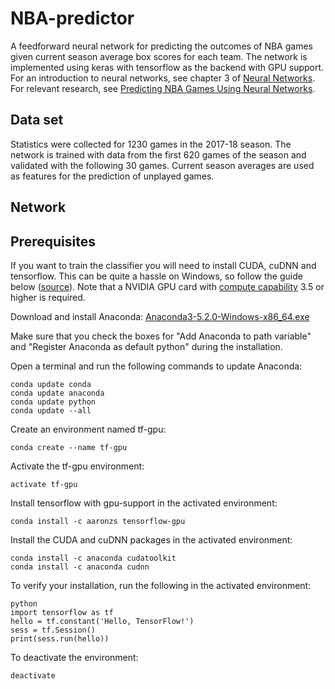 # NBA-predictor
A feedforward neural network for predicting the outcomes of NBA games given current season average box scores for each team. The network is implemented using keras with tensorflow as the backend with GPU support. For an introduction to neural networks, see chapter 3 of [Neural Networks](http://www.dkriesel.com/_media/science/neuronalenetze-en-zeta2-2col-dkrieselcom.pdf). For relevant research, see [Predicting NBA Games Using Neural
Networks](http://sci-hub.tw/https://www.degruyter.com/view/j/jqas.2009.5.1/jqas.2009.5.1.1156/jqas.2009.5.1.1156.xml?format=INT&intcmp=trendmd).

## Data set
Statistics were collected for 1230 games in the 2017-18 season. The network is trained with data from the first 620 games of the season and validated with the following 30 games. Current season averages are used as features for the prediction of unplayed games.

## Network

## Prerequisites
If you want to train the classifier you will need to install CUDA, cuDNN and tensorflow. This can be quite a hassle on Windows, so follow the guide below ([source](https://www.pugetsystems.com/labs/hpc/The-Best-Way-to-Install-TensorFlow-with-GPU-Support-on-Windows-10-Without-Installing-CUDA-1187/)). Note that a NVIDIA GPU card with [compute capability](https://developer.nvidia.com/cuda-gpus) 3.5 or higher is required.

Download and install Anaconda:
[Anaconda3-5.2.0-Windows-x86_64.exe](https://repo.continuum.io/archive/Anaconda3-5.2.0-Windows-x86_64.exe)

Make sure that you check the boxes for "Add Anaconda to path variable" and "Register Anaconda as default python" during the installation.

Open a terminal and run the following commands to update Anaconda:
```
conda update conda
conda update anaconda
conda update python
conda update --all
```

Create an environment named tf-gpu:
```
conda create --name tf-gpu
```

Activate the tf-gpu environment:
```
activate tf-gpu
```

Install tensorflow with gpu-support in the activated environment:
```
conda install -c aaronzs tensorflow-gpu
```

Install the CUDA and cuDNN packages in the activated environment:
```
conda install -c anaconda cudatoolkit
conda install -c anaconda cudnn
```

To verify your installation, run the following in the activated environment:
```
python
import tensorflow as tf
hello = tf.constant('Hello, TensorFlow!')
sess = tf.Session()
print(sess.run(hello))
```

To deactivate the environment: 
```
deactivate
```
